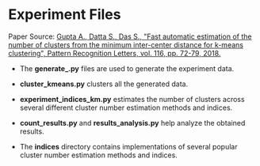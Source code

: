 # Experiment Files

Paper Source: [Gupta A., Datta S., Das S., "Fast automatic estimation of the
number of clusters from the minimum inter-center distance for k-means
clustering", Pattern Recognition Letters, vol. 116, pp. 72-79, 2018.](https://www.sciencedirect.com/science/article/pii/S0167865518305579)

* The **generate_.py** files are used to generate the experiment data.

* **cluster_kmeans.py** clusters all the generated data.

* **experiment_indices_km.py** estimates the number of clusters across several different cluster number estimation methods and indices.

* **count_results.py** and **results_analysis.py** help analyze the obtained results.

* The **indices** directory contains implementations of several popular cluster number estimation methods and indices.


